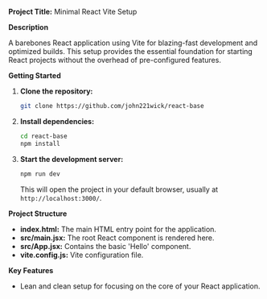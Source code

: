 **Project Title:** Minimal React Vite Setup

**Description**

A barebones React application using Vite for blazing-fast development and optimized builds. This setup provides the essential foundation for starting React projects without the overhead of pre-configured features.

**Getting Started**

1. **Clone the repository:**
   ```bash
   git clone https://github.com/john221wick/react-base
   ```

2. **Install dependencies:**
   ```bash
   cd react-base
   npm install 
   ```

3. **Start the development server:**
   ```bash
   npm run dev
   ```

   This will open the project in your default browser, usually at `http://localhost:3000/`.

**Project Structure**

* **index.html:**  The main HTML entry point for the application.
* **src/main.jsx:** The root React component is rendered here.
* **src/App.jsx:** Contains the basic 'Hello' component.
* **vite.config.js:** Vite configuration file.

**Key Features**

* Lean and clean setup for focusing on the core of your React application.


